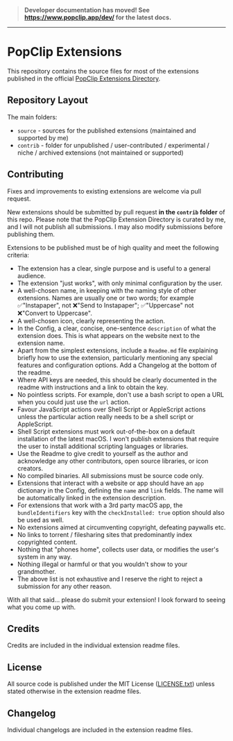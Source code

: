 > **Developer documentation has moved! See <https://www.popclip.app/dev/> for
> the latest docs.**

---

# PopClip Extensions

This repository contains the source files for most of the extensions published
in the official
[PopClip Extensions Directory](https://www.popclip.app/extensions/).

## Repository Layout

The main folders:

- `source` - sources for the published extensions (maintained and supported by
  me)
- `contrib` - folder for unpublished / user-contributed / experimental / niche /
  archived extensions (not maintained or supported)

## Contributing

Fixes and improvements to existing extensions are welcome via pull request.

New extensions should be submitted by pull request **in the `contrib` folder**
of this repo. Please note that the PopClip Extension Directory is curated by me,
and I will not publish all submissions. I may also modify submissions before
publishing them.

Extensions to be published must be of high quality and meet the following
criteria:

- The extension has a clear, single purpose and is useful to a general audience.
- The extension "just works", with only minimal configuration by the user.
- A well-chosen name, in keeping with the naming style of other extensions.
  Names are usually one or two words; for example ✅"Instapaper", not ❌"Send to
  Instapaper"; ✅"Uppercase" not ❌"Convert to Uppercase".
- A well-chosen icon, clearly representing the action.
- In the Config, a clear, concise, one-sentence `description` of what the
  extension does. This is what appears on the website next to the extension
  name.
- Apart from the simplest extensions, include a `Readme.md` file explaining
  briefly how to use the extension, particularly mentioning any special features
  and configuration options. Add a Changelog at the bottom of the readme.
- Where API keys are needed, this should be clearly documented in the readme
  with instructions and a link to obtain the key.
- No pointless scripts. For example, don't use a bash script to open a URL when
  you could just use the `url` action.
- Favour JavaScript actions over Shell Script or AppleScript actions unless the
  particular action really needs to be a shell script or AppleScript.
- Shell Script extensions must work out-of-the-box on a default installation of
  the latest macOS. I won't publish extensions that require the user to install
  additional scripting languages or libraries.
- Use the Readme to give credit to yourself as the author and acknowledge any
  other contributors, open source libraries, or icon creators.
- No compiled binaries. All submissions must be source code only.
- Extensions that interact with a website or app should have an `app` dictionary
  in the Config, defining the `name` and `link` fields. The name will be
  automatically linked in the extension description.
- For extensions that work with a 3rd party macOS app, the `bundleIdentifiers`
  key with the `checkInstalled: true` option should also be used as well.
- No extensions aimed at circumventing copyright, defeating paywalls etc.
- No links to torrent / filesharing sites that predominantly index copyrighted
  content.
- Nothing that "phones home", collects user data, or modifies the user's system
  in any way.
- Nothing illegal or harmful or that you wouldn't show to your grandmother.
- The above list is not exhaustive and I reserve the right to reject a
  submission for any other reason.

With all that said... please do submit your extension! I look forward to seeing
what you come up with.

## Credits

Credits are included in the individual extension readme files.

## License

All source code is published under the MIT License ([LICENSE.txt](LICENSE.txt))
unless stated otherwise in the extension readme files.

## Changelog

Individual changelogs are included in the extension readme files.

